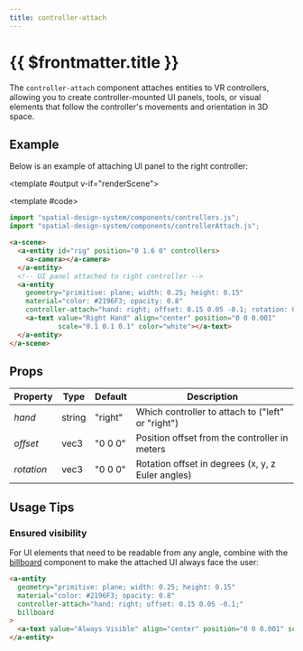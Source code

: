 ```yaml
---
title: controller-attach
---
```


<script setup lang="ts">
import { ref, onMounted } from "vue";
import ComponentExample from "../vue/ComponentExample.vue";

const renderScene = ref(false);

onMounted(async () => {
  try {
    // await import("spatial-design-system/components/controllers.js");
    // await import("spatial-design-system/components/controllerAttach.js");
    renderScene.value = true;
  } catch (e) {
    console.error(e);
  }
});
</script>

# {{ $frontmatter.title }}

The `controller-attach` component attaches entities to VR controllers, allowing you to create controller-mounted UI panels, tools, or visual elements that follow the controller's movements and orientation in 3D space.

## Example

Below is an example of attaching UI panel to the right controller:

<ComponentExample :fixed="true">

<template #output v-if="renderScene">
  <a-entity id="rig" position="0 1.6 0" controllers>
    <a-camera></a-camera>
  </a-entity>
  
  <!-- UI panel attached to right controller -->
  <a-entity
    geometry="primitive: plane; width: 0.25; height: 0.15"
    material="color: #2196F3; opacity: 0.8"
    controller-attach="hand: right; offset: 0.15 0.05 -0.1; rotation: 0 -30 0;">
    <a-text value="Right Hand" align="center" position="0 0 0.001" scale="0.1 0.1 0.1" color="white"></a-text>
  </a-entity>
</template>

<template #code>

```js
import "spatial-design-system/components/controllers.js";
import "spatial-design-system/components/controllerAttach.js";
```

```html
<a-scene>
  <a-entity id="rig" position="0 1.6 0" controllers>
    <a-camera></a-camera>
  </a-entity>
  <!-- UI panel attached to right controller -->
  <a-entity
    geometry="primitive: plane; width: 0.25; height: 0.15"
    material="color: #2196F3; opacity: 0.8"
    controller-attach="hand: right; offset: 0.15 0.05 -0.1; rotation: 0 -30 0;">
    <a-text value="Right Hand" align="center" position="0 0 0.001" 
            scale="0.1 0.1 0.1" color="white"></a-text>
  </a-entity>
</a-scene>
```

</template>

</ComponentExample>

## Props

| Property    | Type    | Default    | Description                                            |
|-------------|---------|------------|--------------------------------------------------------|
| _hand_      | string  | "right"    | Which controller to attach to ("left" or "right")      |
| _offset_    | vec3    | "0 0 0"    | Position offset from the controller in meters          |
| _rotation_  | vec3    | "0 0 0"    | Rotation offset in degrees (x, y, z Euler angles)      |

## Usage Tips

### Ensured visibility
For UI elements that need to be readable from any angle, combine with the [billboard](/ar-vr-components/billboard) component to make the attached UI always face the user:
```html
<a-entity
  geometry="primitive: plane; width: 0.25; height: 0.15"
  material="color: #2196F3; opacity: 0.8"
  controller-attach="hand: right; offset: 0.15 0.05 -0.1;"
  billboard
>
  <a-text value="Always Visible" align="center" position="0 0 0.001" scale="0.1 0.1 0.1"></a-text>
</a-entity>
```
